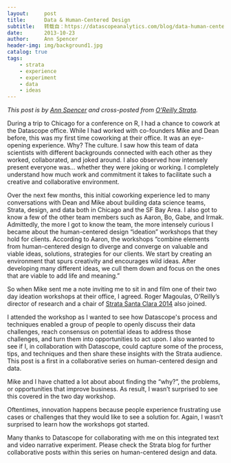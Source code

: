 ```yaml
---
layout:     post
title:      Data & Human-Centered Design
subtitle:   转载自：https://datascopeanalytics.com/blog/data-human-centered-design/
date:       2013-10-23
author:     Ann Spencer
header-img: img/background1.jpg
catalog: true
tags:
    - strata
    - experience
    - experiment
    - data
    - ideas
---
```


*This post is by [Ann Spencer](http://strata.oreilly.com/anns) and cross-posted from [O'Reilly Strata](http://strata.oreilly.com/2013/10/ideation-a-human-centered-design-and-data-workshop.html).*

During a trip to Chicago for a conference on R, I had a chance to cowork at the Datascope office. While I had worked with co-founders Mike and Dean before, this was my first time coworking at their office. It was an eye-opening experience. Why? The culture. I saw how this team of data scientists with different backgrounds connected with each other as they worked, collaborated, and joked around. I also observed how intensely present everyone was… whether they were joking or working. I completely understand how much work and commitment it takes to facilitate such a creative and collaborative environment.

Over the next few months, this initial coworking experience led to many conversations with Dean and Mike about building data science teams, Strata, design, and data both in Chicago and the SF Bay Area. I also got to know a few of the other team members such as Aaron, Bo, Gabe, and Irmak. Admittedly, the more I got to know the team, the more intensely curious I became about the human-centered design “ideation” workshops that they hold for clients. According to Aaron, the workshops “combine elements from human-centered design to diverge and converge on valuable and viable ideas, solutions, strategies for our clients. We start by creating an environment that spurs creativity and encourages wild ideas. After developing many different ideas, we cull them down and focus on the ones that are viable to add life and meaning.”

So when Mike sent me a note inviting me to sit in and film one of their two day ideation workshops at their office, I agreed. Roger Magoulas, O’Reilly’s director of research and a chair of [Strata Santa Clara 2014](http://strataconf.com/strata2014) also joined.

I attended the workshop as I wanted to see how Datascope's process and techniques enabled a group of people to openly discuss their data challenges, reach consensus on potential ideas to address those challenges, and turn them into opportunities to act upon. I also wanted to see if I, in collaboration with Datascope, could capture some of the process, tips, and techniques and then share these insights with the Strata audience. This post is a first in a collaborative series on human-centered design and data.

Mike and I have chatted a lot about about finding the “why?”, the problems, or opportunities that improve business. As result, I wasn’t surprised to see this covered in the two day workshop.

Oftentimes, innovation happens because people experience frustrating use cases or challenges that they would like to see a solution for. Again, I wasn’t surprised to learn how the workshops got started.

Many thanks to Datascope for collaborating with me on this integrated text and video narrative experiment. Please check the Strata blog for further collaborative posts within this series on human-centered design and data.

